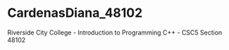 # CardenasDiana_48102
Riverside City College - Introduction to Programming C++ - CSC5 Section 48102
